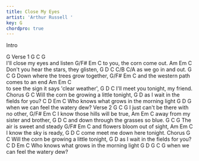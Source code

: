```yaml
---
title: Close My Eyes
artist: 'Arthur Russell '
key: G
chordpro: true
---
```

Intro 
G
Verse 1
G                      C  G         
I'll close my eyes and listen 
G/F# Em                 C 
to   you, the corn come out. 
          Am       Em               C
Don't you hear the stars, they glisten, 
   G     D      C     C/B  C/A
as we go in and out. 
G                            C  G
Down where the trees grow together, 
G/F# Em                 C 
and the western path comes to an end 
           Am      Em              C  
to see the sign it says 'clear weather', 
     G          D         C
I'll meet you tonight, my friend. 
Chorus
                 G                  C
Will the corn be growing a little tonight, 
     G                      D
as I wait in the fields for you? 
    C          D            Em      C
Who knows what grows in the morning light 
            G        D      G
when we can feel the watery dew? 
Verse 2
G                             C G 
I just can't be there with no other, 
G/F# Em                 C 
I    know those hills will be true, 
 Am          Em            C 
away from my sister and brother, 
    G                D          C
and down through the grasses so blue. 
G                    C   G
The air is sweet and steady 
G/F# Em                 C 
and  flowers bloom out of sight, 
  Am       Em         C
I know the sky is ready, 
    G             D      C
come meet me down here tonight. 
Chorus
                 G                  C
Will the corn be growing a little tonight, 
     G                      D
as I wait in the fields for you? 
    C          D            Em      C
Who knows what grows in the morning light 
            G        D      G       C  G
when we can feel the watery dew? 
